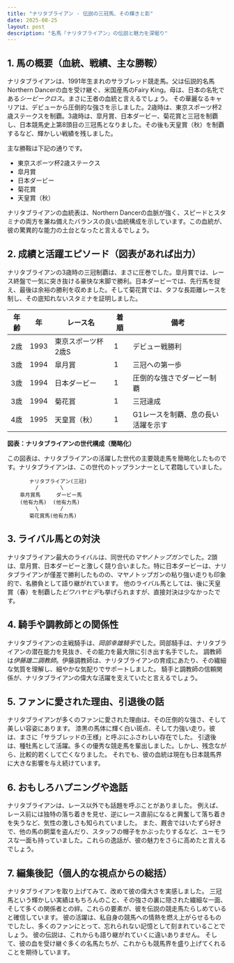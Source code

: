 ```yaml
---
title: "ナリタブライアン - 伝説の三冠馬、その輝きと影"
date: 2025-08-25
layout: post
description: "名馬『ナリタブライアン』の伝説と魅力を深堀り"
---
```


## 1. 馬の概要（血統、戦績、主な勝鞍）

ナリタブライアンは、1991年生まれのサラブレッド競走馬。父は伝説的名馬Northern Dancerの血を受け継ぐ、米国産馬のFairy King。母は、日本の名牝である*シービークロス*。まさに王者の血統と言えるでしょう。  その華麗なるキャリアは、デビューから圧倒的な強さを示しました。2歳時は、東京スポーツ杯2歳ステークスを制覇。3歳時は、皐月賞、日本ダービー、菊花賞と三冠を制覇し、日本競馬史上第8頭目の三冠馬となりました。その後も天皇賞（秋）を制覇するなど、輝かしい戦績を残しました。

主な勝鞍は下記の通りです。

* 東京スポーツ杯2歳ステークス
* 皐月賞
* 日本ダービー
* 菊花賞
* 天皇賞（秋）


ナリタブライアンの血統表は、Northern Dancerの血脈が強く、スピードとスタミナの両方を兼ね備えたバランスの良い血統構成を示しています。この血統が、彼の驚異的な能力の土台となったと言えるでしょう。


## 2. 成績と活躍エピソード（図表があれば出力）

ナリタブライアンの3歳時の三冠制覇は、まさに圧巻でした。皐月賞では、レース終盤で一気に突き抜ける豪快な末脚で勝利。日本ダービーでは、先行馬を捉え、最後は余裕の勝利を収めました。そして菊花賞では、タフな長距離レースを制し、その底知れないスタミナを証明しました。

| 年齢 | 年 | レース名             | 着順 | 備考                                      |
|------|----|----------------------|------|-------------------------------------------|
| 2歳   | 1993 | 東京スポーツ杯2歳S     | 1    | デビュー戦勝利                             |
| 3歳   | 1994 | 皐月賞               | 1    | 三冠への第一歩                              |
| 3歳   | 1994 | 日本ダービー           | 1    | 圧倒的な強さでダービー制覇                   |
| 3歳   | 1994 | 菊花賞               | 1    | 三冠達成                                  |
| 4歳   | 1995 | 天皇賞（秋）           | 1    | G1レースを制覇、息の長い活躍を示す          |


**図表：ナリタブライアンの世代構成（簡略化）**

この図表は、ナリタブライアンの活躍した世代の主要競走馬を簡略化したものです。ナリタブライアンは、この世代のトップランナーとして君臨していました。

```
       ナリタブライアン(三冠)
         /       \
    皐月賞馬     ダービー馬
    (他有力馬)  (他有力馬)
         \       /
       菊花賞馬(他有力馬)
```


## 3. ライバル馬との対決

ナリタブライアン最大のライバルは、同世代の*マヤノトップガン*でした。2頭は、皐月賞、日本ダービーと激しく競り合いました。特に日本ダービーは、ナリタブライアンが僅差で勝利したものの、マヤノトップガンの粘り強い走りも印象的で、名勝負として語り継がれています。  他のライバル馬としては、後に天皇賞（春）を制覇した*ビワハヤヒデ*も挙げられますが、直接対決は少なかったです。


## 4. 騎手や調教師との関係性

ナリタブライアンの主戦騎手は、*岡部幸雄騎手*でした。岡部騎手は、ナリタブライアンの潜在能力を見抜き、その能力を最大限に引き出す名手でした。  調教師は*伊藤雄二調教師*。伊藤調教師は、ナリタブライアンの育成にあたり、その繊細な気質を理解し、細やかな気配りでサポートしました。  騎手と調教師の信頼関係が、ナリタブライアンの偉大な活躍を支えていたと言えるでしょう。


## 5. ファンに愛された理由、引退後の話

ナリタブライアンが多くのファンに愛された理由は、その圧倒的な強さ、そして美しい容姿にあります。  漆黒の馬体に輝く白い斑点、そして力強い走り。彼は、まさに「サラブレッドの王様」と呼ぶにふさわしい存在でした。  引退後は、種牡馬として活躍。多くの優秀な競走馬を輩出しました。しかし、残念ながら、比較的若くして亡くなりました。  それでも、彼の血統は現在も日本競馬界に大きな影響を与え続けています。


## 6. おもしろハプニングや逸話

ナリタブライアンは、レース以外でも話題を呼ぶことがありました。  例えば、レース前には独特の落ち着きを見せ、逆にレース直前になると興奮して落ち着きを失うなど、気性の激しさも知られていました。  また、厩舎ではいたずら好きで、他の馬の飼葉を盗んだり、スタッフの帽子をかぶったりするなど、ユーモラスな一面も持っていました。これらの逸話が、彼の魅力をさらに高めたと言えるでしょう。


## 7. 編集後記（個人的な視点からの総括）

ナリタブライアンを取り上げてみて、改めて彼の偉大さを実感しました。  三冠馬という輝かしい実績はもちろんのこと、その強さの裏に隠された繊細な一面、そして多くの関係者との絆。これらの要素が、彼を伝説の競走馬たらしめていると確信しています。  彼の活躍は、私自身の競馬への情熱を燃え上がらせるものでしたし、多くのファンにとって、忘れられない記憶として刻まれていることでしょう。  彼の伝説は、これからも語り継がれていくに違いありません。  そして、彼の血を受け継ぐ多くの名馬たちが、これからも競馬界を盛り上げてくれることを期待しています。
